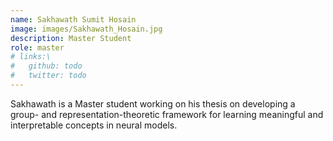 ```yaml
---
name: Sakhawath Sumit Hosain
image: images/Sakhawath_Hosain.jpg
description: Master Student
role: master
# links:\
#   github: todo
#   twitter: todo
---
```


Sakhawath is a Master student working on his thesis on developing a group- and representation-theoretic framework for learning meaningful and interpretable concepts in neural models.